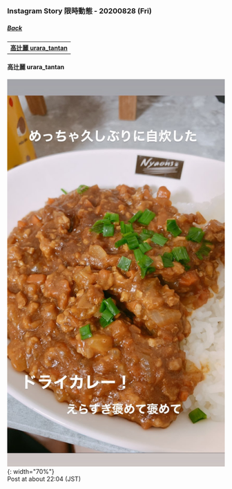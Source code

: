 ﻿### Instagram Story 限時動態 - 20200828 (Fri)
##### [Back](../../IGstory_List.md)

<table>
<tr>
<th><a href="#urara_tantan">高辻麗 urara_tantan</a></th>
</tr>
</table>

<a name="urara_tantan"></a>
#### 高辻麗 urara_tantan

![20200828_urara_tantan_1](../../../../../Album/Instagram/IGstory/August2020/20200828/20200828_urara_tantan_1.jpg){: width="70%"}  
Post at about 22:04 (JST)  
